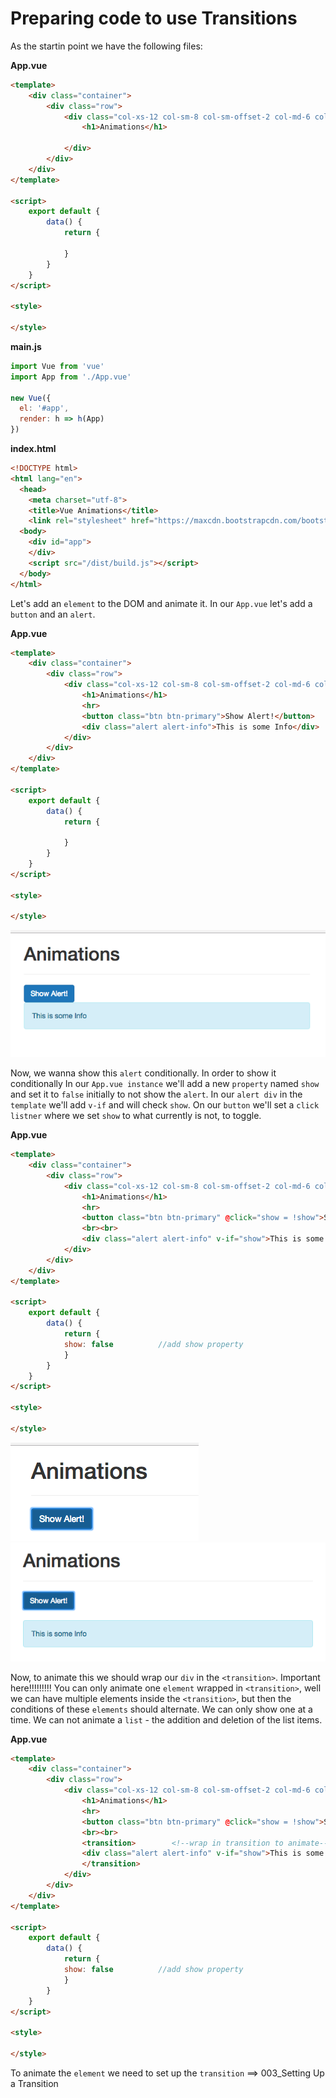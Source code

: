 # Preparing code to use Transitions

As the startin point we have the following files:

**App.vue**

```html
<template>
    <div class="container">
        <div class="row">
            <div class="col-xs-12 col-sm-8 col-sm-offset-2 col-md-6 col-md-offset-3">
                <h1>Animations</h1>

            </div>
        </div>
    </div>
</template>

<script>
    export default {
        data() {
            return {

            }
        }
    }
</script>

<style>

</style>
```
**main.js**

```js
import Vue from 'vue'
import App from './App.vue'

new Vue({
  el: '#app',
  render: h => h(App)
})
```
**index.html**

```html
<!DOCTYPE html>
<html lang="en">
  <head>
    <meta charset="utf-8">
    <title>Vue Animations</title>
    <link rel="stylesheet" href="https://maxcdn.bootstrapcdn.com/bootstrap/3.3.7/css/bootstrap.min.css" integrity="sha384-BVYiiSIFeK1dGmJRAkycuHAHRg32OmUcww7on3RYdg4Va+PmSTsz/K68vbdEjh4u" crossorigin="anonymous"></head>
  <body>
    <div id="app">
    </div>
    <script src="/dist/build.js"></script>
  </body>
</html>
```

Let's add an `element` to the DOM and animate it. In our `App.vue` let's add a `button` and an `alert`.  

**App.vue**

```html
<template>
    <div class="container">
        <div class="row">
            <div class="col-xs-12 col-sm-8 col-sm-offset-2 col-md-6 col-md-offset-3">
                <h1>Animations</h1>
                <hr>
                <button class="btn btn-primary">Show Alert!</button>   <!--add a button-->
                <div class="alert alert-info">This is some Info</div>   <!--add an alert-->
            </div>
        </div>
    </div>
</template>

<script>
    export default {
        data() {
            return {

            }
        }
    }
</script>

<style>

</style>
```

![transitions-animation](../transitions-animation.png)

Now, we wanna show this `alert` conditionally. In order to show it conditionally In our `App.vue instance` we'll add a new `property` named `show` and set it to `false` initially to not show the `alert`. In our `alert div` in the `template` we'll add `v-if` and will check `show`. On our `button` we'll set a `click listner` where we set `show` to what currently is not, to toggle. 

**App.vue**

```html
<template>
    <div class="container">
        <div class="row">
            <div class="col-xs-12 col-sm-8 col-sm-offset-2 col-md-6 col-md-offset-3">
                <h1>Animations</h1>
                <hr>
                <button class="btn btn-primary" @click="show = !show">Show Alert!</button>  <!--add click listner-->
                <br><br>
                <div class="alert alert-info" v-if="show">This is some Info</div>   <!--add a condition-->
            </div>
        </div>
    </div>
</template>

<script>
    export default {
        data() {
            return {
            show: false          //add show property
            }
        }
    }
</script>

<style>

</style>
```

![transitions-animation2](../transitions-animation2.png)
![transitions-animation3](../transitions-animation3.png)

Now, to animate this we should wrap our `div` in the `<transition>`. Important here!!!!!!!!! You can only animate one `element` wrapped in `<transition>`, well we can have multiple elements inside the `<transition>`, but then the conditions of these `elements` should alternate. We can only show one at a time. We can not animate a `list` - the addition and deletion of the list items. 

**App.vue**

```html
<template>
    <div class="container">
        <div class="row">
            <div class="col-xs-12 col-sm-8 col-sm-offset-2 col-md-6 col-md-offset-3">
                <h1>Animations</h1>
                <hr>
                <button class="btn btn-primary" @click="show = !show">Show Alert!</button>  <!--add click listner-->
                <br><br>
                <transition>        <!--wrap in transition to animate-->
                <div class="alert alert-info" v-if="show">This is some Info</div>   <!--add a condition-->
                </transition>
            </div>
        </div>
    </div>
</template>

<script>
    export default {
        data() {
            return {
            show: false          //add show property
            }
        }
    }
</script>

<style>

</style>
```

To animate the `element` we need to set up the `transition` ==> 003_Setting Up a Transition